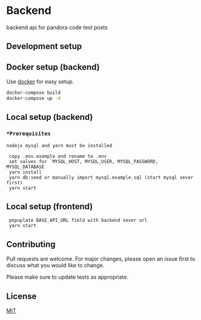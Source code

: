 # Backend

backend api for pandora code test posts

## Development setup

## Docker setup (backend)

Use [docker](https://www.docker.com/products/docker-desktop/) for easy setup.

```bash
docker-compose build
docker-compose up -d
```

## Local setup (backend)

### `*Prerequisites`

`nodejs mysql and yarn must be installed`

```
 copy .env.example and rename to .env
 set values for `MYSQL_HOST, MYSQL_USER, MYSQL_PASSWORD, MYSQL_DATABASE
 yarn install
 yarn db:seed or manually import mysql.example.sql (start mysql sever first)
 yarn start
```

## Local setup (frontend)

```
 popuplate BASE_API_URL field with backend sever url
 yarn start
```

## Contributing

Pull requests are welcome. For major changes, please open an issue first
to discuss what you would like to change.

Please make sure to update tests as appropriate.

## License

[MIT](https://choosealicense.com/licenses/mit/)
